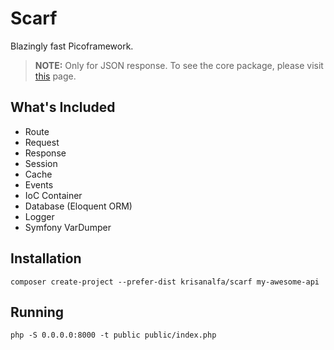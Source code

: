 # Scarf

Blazingly fast Picoframework.

> **NOTE:** Only for JSON response. To see the core package, please visit [this](https://github.com/krisanalfa/scarf-kernel) page.

## What's Included

- Route
- Request
- Response
- Session
- Cache
- Events
- IoC Container
- Database (Eloquent ORM)
- Logger
- Symfony VarDumper

## Installation

```
composer create-project --prefer-dist krisanalfa/scarf my-awesome-api
```

## Running

```
php -S 0.0.0.0:8000 -t public public/index.php
```
